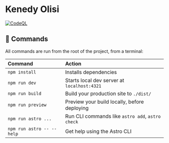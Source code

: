 # Kenedy Olisi

[![CodeQL](https://github.com/kenedyolisi/kenedyolisi.dev/actions/workflows/codeql.yml/badge.svg)](https://github.com/kenedyolisi/kenedyolisi.dev/actions/workflows/codeql.yml)

## 🧞 Commands

All commands are run from the root of the project, from a terminal:

| Command                   | Action                                           |
| :------------------------ | :----------------------------------------------- |
| `npm install`             | Installs dependencies                            |
| `npm run dev`             | Starts local dev server at `localhost:4321`      |
| `npm run build`           | Build your production site to `./dist/`          |
| `npm run preview`         | Preview your build locally, before deploying     |
| `npm run astro ...`       | Run CLI commands like `astro add`, `astro check` |
| `npm run astro -- --help` | Get help using the Astro CLI                     |
